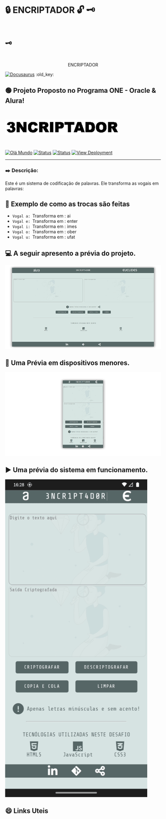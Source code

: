 # :lock: ENCRIPTADOR :unlock: :old_key:

<br>

## :old_key: <h1 align="center">
  <p align="center">ENCRIPTADOR</p>
  <a href="https://docusaurus.io"><img src="https://docusaurus.io/img/slash-introducing.svg" alt="Docusaurus"></a> :old_key:
</h1>

<br>
 
## :green_circle: Projeto Proposto no Programa ONE - Oracle & Alura!

<br>

[![Capa](img/banner.gif)](https://github.com/euclides981/criptografia#readme) 

<br>

[![Olá Mundo](https://shields.io/badge/Olá-Mundo-blue)](https://github.com/euclides981/criptografia#readme) 
[![Status](https://shields.io/badge/STATUS-V%200.1%20Concluído-green)](https://github.com/euclides981/criptografia#readme) 
[![Status](https://shields.io/badge/Tecnologias%20Utilizadas-|%20HTML%205%20|%20CSS%203%20|%20JavaScript%20|-orange)](https://github.com/euclides981/criptografia#readme) 
[![View Deployment](https://shields.io/badge/View-Deployment-yellow.svg)](https://euclides981.github.io/criptografia) 

---
### :black_nib: Descrição:

Este é um sistema de codificação de palavras. Ele transforma as vogais em palavras:

## :arrows_counterclockwise: Exemplo de como as trocas são feitas

- `Vogal a: `Transforma em : ai
- `Vogal e: `Transforma em : enter
- `Vogal i: `Transforma em : imes
- `Vogal o: `Transforma em : ober
- `Vogal u: `Transforma em : ufat

## :computer: A seguir apresento a prévia do projeto.

[![Prévia do Projeto](img/previa.png)](https://github.com/euclides981/criptografia#readme)

## :iphone: Uma Prévia em dispositivos menores.

[![Prévia do Projeto](img/previa_mobile.png)](https://github.com/euclides981/criptografia#readme)

## :arrow_forward: Uma prévia do sistema em funcionamento.

[![Prévia do Projeto](img/previa.gif)](https://github.com/euclides981/criptografia#readme)

## :smile: Links Uteis